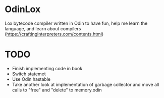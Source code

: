 # OdinLox
Lox bytecode compiler written in Odin to have fun, help me learn the language, and learn about compilers (https://craftinginterpreters.com/contents.html)

# TODO
- Finish implementing code in book
- Switch statemet
- Use Odin hastable
- Take another look at implementation of garbage collector and move all calls to "free" and "delete" to memory.odin
